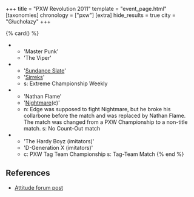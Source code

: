 +++
title = "PXW Revolution 2011"
template = "event_page.html"
[taxonomies]
chronology = ["pxw"]
[extra]
hide_results = true
city = "Głuchołazy"
+++

{% card() %}
- - 'Master Punk'
  - 'The Viper'
- - '[Sundance Slate](@/w/slate.md)'
  - '[Sirreks](@/w/sirreks.md)'
  - s: Extreme Championship Weekly
- - 'Nathan Flame'
  - '[Nightmare](@/w/nightmare.md)(c)'
  - n: Edge was supposed to fight Nightmare, but he broke his collarbone before the match and was replaced by Nathan Flame. The match was changed from a PXW Championship to a non-title match.
    s: No Count-Out match
- - 'The Hardy Boyz (imitators)'
  - 'D-Generation X (imitators)'
  - c: PXW Tag Team Championship
    s: Tag-Team Match
{% end %}

## References

* [Attitude forum post](https://forum.wrestling.pl/topic/25128-pxw-revolution/)
